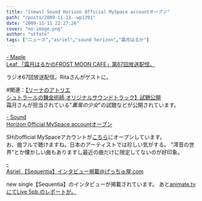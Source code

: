 ```yaml
---
title: "[news] Sound Horizon Official MySpace accountオープン"
path: "/posts/2009-11-11--wp1391"
date: "2009-11-11 22:27:26"
cover: "no-image.png"
author: "stfate"
tags: ["ニュース","asriel","sound horizon","霜月はるか"]
---
```


<style type="text/css">
<!--
p {white-space: pre-wrap};
-->
</style>

<a  href="http://www.timerocket.co.jp/fmc/" target="_blank">- Maple Leaf 「霜月はるかのFROST MOON CAFE」第67回放送配信。</a>
<div >ラジオ67回放送配信。Ritaさんがゲストに。

#関連：<a href="http://www.team-e.co.jp/products/kdsd-10042.html">【リーナのアトリエ シュトラールの錬金術師 オリジナルサウンドトラック】試聴公開</a>
霜月さんが担当されている"<em>薫風の少女</em>"の試聴などが公開されています。</div>

<a  href="http://www.soundhorizon.com/" target="_blank">- Sound Horizon Official MySpace accountオープン</a>
<div >SHのofficial MySpaceアカウントが<a href="http://www.myspace.com/sound-horizon">こちら</a>にオープンしています。
<div >お、曲フルで聴けますね。日本のアーティストでは珍しい気がする。
"澪音の世界"とか懐かしい曲もありますし最近の曲だけに限定してないのが好印象。</div></div>

<a  href="http://blog.getchu.com/archives/51525475.html" target="_blank">- Asriel 【Sequentia】インタビュー掲載@げっちゅ屋.com</a>
<div >new single【Sequentia】のインタビューが掲載されています。
あと<a href="http://www.animate.tv/news/details.php?id=1257930212">animate.tvにてLive 5pb.のレポートが。</a></div>